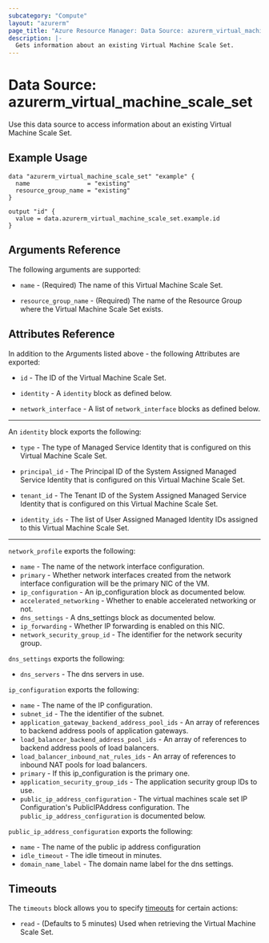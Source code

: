 ```yaml
---
subcategory: "Compute"
layout: "azurerm"
page_title: "Azure Resource Manager: Data Source: azurerm_virtual_machine_scale_set"
description: |-
  Gets information about an existing Virtual Machine Scale Set.
---
```


# Data Source: azurerm_virtual_machine_scale_set

Use this data source to access information about an existing Virtual Machine Scale Set.

## Example Usage

```hcl
data "azurerm_virtual_machine_scale_set" "example" {
  name                = "existing"
  resource_group_name = "existing"
}

output "id" {
  value = data.azurerm_virtual_machine_scale_set.example.id
}
```

## Arguments Reference

The following arguments are supported:

* `name` - (Required) The name of this Virtual Machine Scale Set.

* `resource_group_name` - (Required) The name of the Resource Group where the Virtual Machine Scale Set exists.

## Attributes Reference

In addition to the Arguments listed above - the following Attributes are exported: 

* `id` - The ID of the Virtual Machine Scale Set.

* `identity` - A `identity` block as defined below.

* `network_interface` - A list of `network_interface` blocks as defined below.

---

An `identity` block exports the following:

* `type` - The type of Managed Service Identity that is configured on this Virtual Machine Scale Set.

* `principal_id` - The Principal ID of the System Assigned Managed Service Identity that is configured on this Virtual Machine Scale Set.

* `tenant_id` - The Tenant ID of the System Assigned Managed Service Identity that is configured on this Virtual Machine Scale Set.

* `identity_ids` - The list of User Assigned Managed Identity IDs assigned to this Virtual Machine Scale Set.

---

`network_profile` exports the following:

* `name` - The name of the network interface configuration.
* `primary` - Whether network interfaces created from the network interface configuration will be the primary NIC of the VM.
* `ip_configuration` - An ip_configuration block as documented below.
* `accelerated_networking` - Whether to enable accelerated networking or not.
* `dns_settings` - A dns_settings block as documented below.
* `ip_forwarding` - Whether IP forwarding is enabled on this NIC.
* `network_security_group_id` - The identifier for the network security group.

`dns_settings` exports the following:

* `dns_servers` - The dns servers in use.

`ip_configuration` exports the following:

* `name` - The name of the IP configuration.
* `subnet_id` - The the identifier of the subnet.
* `application_gateway_backend_address_pool_ids` - An array of references to backend address pools of application gateways.
* `load_balancer_backend_address_pool_ids` - An array of references to backend address pools of load balancers.
* `load_balancer_inbound_nat_rules_ids` - An array of references to inbound NAT pools for load balancers.
* `primary` -  If this ip_configuration is the primary one.
* `application_security_group_ids` -  The application security group IDs to use.
* `public_ip_address_configuration` - The virtual machines scale set IP Configuration's PublicIPAddress configuration. The `public_ip_address_configuration` is documented below.

`public_ip_address_configuration` exports the following:

* `name` - The name of the public ip address configuration
* `idle_timeout` - The idle timeout in minutes.
* `domain_name_label` - The domain name label for the dns settings.


## Timeouts

The `timeouts` block allows you to specify [timeouts](https://www.terraform.io/docs/configuration/resources.html#timeouts) for certain actions:

* `read` - (Defaults to 5 minutes) Used when retrieving the Virtual Machine Scale Set.
